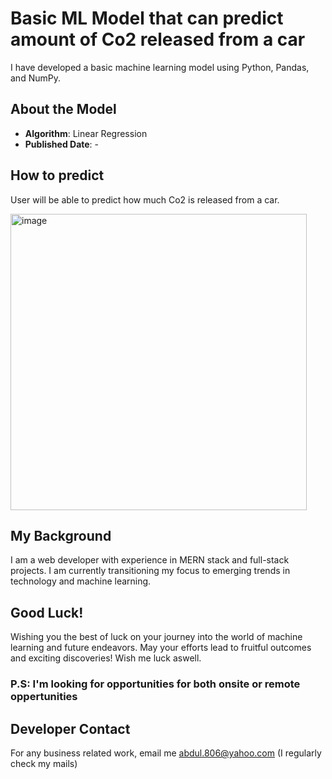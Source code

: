 # Basic ML Model that can predict amount of Co2 released from a car

I have developed a basic machine learning model using Python, Pandas, and NumPy.

## About the Model
- **Algorithm**: Linear Regression
- **Published Date**: -

## How to predict
User will be able to predict how much Co2 is released from a car.
<div>
  <img width="474" alt="image" src="https://github.com/AbdulHadi806/CO2-From-Car-Predictor/assets/113926529/3c9d403a-cf3e-4d57-9a92-dd52864b4e9e">
</div>

## My Background
I am a web developer with experience in MERN stack and full-stack projects. I am currently transitioning my focus to emerging trends in technology and machine learning.

## Good Luck!
Wishing you the best of luck on your journey into the world of machine learning and future endeavors. May your efforts lead to fruitful outcomes and exciting discoveries! Wish me luck aswell.

### P.S: I'm looking for opportunities for both onsite or remote oppertunities

## Developer Contact
For any business related work, email me abdul.806@yahoo.com (I regularly check my mails)
